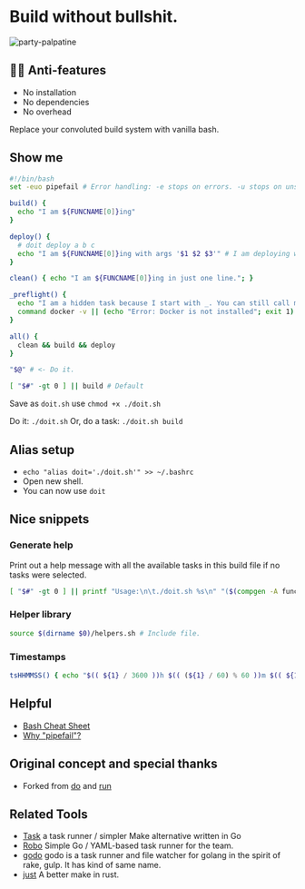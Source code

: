 # Build without bullshit.
![party-palpatine](https://user-images.githubusercontent.com/24665/174114761-42dfba9c-dcae-473b-8d83-aee59629f7aa.gif)

## 🏴‍☠️ Anti-features
* No installation
* No dependencies
* No overhead

Replace your convoluted build system with vanilla bash.

## Show me

```bash
#!/bin/bash
set -euo pipefail # Error handling: -e stops on errors. -u stops on unset variables. -o pipefail stops pipelines on fail: https://mobile.twitter.com/b0rk/status/1314345978963648524

build() {
  echo "I am ${FUNCNAME[0]}ing"
}

deploy() {
  # doit deploy a b c
  echo "I am ${FUNCNAME[0]}ing with args '$1 $2 $3'" # I am deploying with $1=a $2=b and $3=c
}

clean() { echo "I am ${FUNCNAME[0]}ing in just one line."; }

_preflight() {
  echo "I am a hidden task because I start with _. You can still call me directly"
  command docker -v || (echo "Error: Docker is not installed"; exit 1) # Check for command.
}

all() {
  clean && build && deploy
}

"$@" # <- Do it.

[ "$#" -gt 0 ] || build # Default
```
Save as `doit.sh` use `chmod +x ./doit.sh`

Do it: `./doit.sh`
Or, do a task: `./doit.sh build`

## Alias setup
* `echo "alias doit='./doit.sh'" >> ~/.bashrc`
* Open new shell.
* You can now use `doit`

## Nice snippets

### Generate help
Print out a help message with all the available tasks in this build file if no tasks were selected.
```bash
[ "$#" -gt 0 ] || printf "Usage:\n\t./doit.sh %s\n" "($(compgen -A function | grep '^[^_]' | paste -sd '|' -))"
```

### Helper library
```bash
source $(dirname $0)/helpers.sh # Include file.
```

### Timestamps
```bash
tsHHMMSS() { echo "$(( ${1} / 3600 ))h $(( (${1} / 60) % 60 ))m $(( ${1} % 60 ))s"; }
```

## Helpful

* [Bash Cheat Sheet](https://bertvv.github.io/cheat-sheets/Bash.html)
* [Why "pipefail"?](https://mobile.twitter.com/b0rk/status/1314345978963648524)


## Original concept and special thanks
* Forked from [do](https://github.com/8gears/do) and [run](https://github.com/icetbr/run)

## Related Tools

* [Task](http://taskfile.org/#/usage) a task runner / simpler Make alternative written in Go
* [Robo](https://github.com/tj/robo) Simple Go / YAML-based task runner for the team.
* [godo](https://github.com/go-godo/godo) godo is a task runner and file watcher for golang in the spirit of rake, gulp. It has kind of same name.
* [just](https://github.com/casey/just) A better make in rust.
